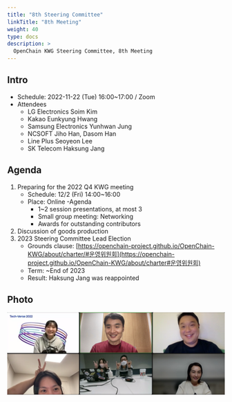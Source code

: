 ```yaml
---
title: "8th Steering Committee"
linkTitle: "8th Meeting"
weight: 40
type: docs
description: >
  OpenChain KWG Steering Committee, 8th Meeting
---
```


## Intro

* Schedule: 2022-11-22 (Tue) 16:00~17:00 / Zoom
* Attendees
   * LG Electronics Soim Kim
   * Kakao Eunkyung Hwang
   * Samsung Electronics Yunhwan Jung
   * NCSOFT Jiho Han, Dasom Han
   * Line Plus Seoyeon Lee
   * SK Telecom Haksung Jang

## Agenda

1. Preparing for the 2022 Q4 KWG meeting
    - Schedule: 12/2 (Fri) 14:00~16:00
    - Place: Online
    -Agenda
       - 1~2 session presentations, at most 3
       - Small group meeting: Networking
       - Awards for outstanding contributors
2. Discussion of goods production 
3. 2023 Steering Committee Lead Election
    * Grounds clause: [https://openchain-project.github.io/OpenChain-KWG/about/charter/#운영위원회](https://openchain-project.github.io/OpenChain-KWG/about/charter#운영위원회)
    * Term: ~End of 2023
    * Result: Haksung Jang was reappointed
   
## Photo

![](./8th_meeting.png)